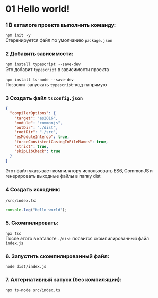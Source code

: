 # 01 Hello world!
### 1 В каталоге проекта выполнить команду:<br>
`npm init -y`<br>
Сгеренируется файл по умолчанию `package.json`

### 2 Добавить зависимости:
`npm install typescript --save-dev`<br>
Это добавит `typescript` в зависимости проекта<br><br>
`npm install ts-node --save-dev`<br>
Позволит запускать `typescript`-код напрямую

### 3 Создать файл `tsconfig.json`
```json
{
  "compilerOptions": {
    "target": "es2016",
    "module": "commonjs",
    "outDir": "./dist",
    "rootDir": "./src",
    "esModuleInterop": true,
    "forceConsistentCasingInFileNames": true,
    "strict": true,
    "skipLibCheck": true
  }
}
```
Этот файл указывает компилятору использовать ES6, CommonJS и генерировать выходные файлы в папку dist

### 4 Создать исходник:
`/src/index.ts`:
``` typescript
console.log("Hello world");
```
### 5. Скомпилировать:
`npx tsc`<br>
После этого в каталоге `./dist` появится скомпилированный файл `index.js`

### 6. Запустить скомпилированный файл:
`node dist/index.js`

### 7. Алтернативный запуск (без компиляции):
`npx ts-node src/index.ts`